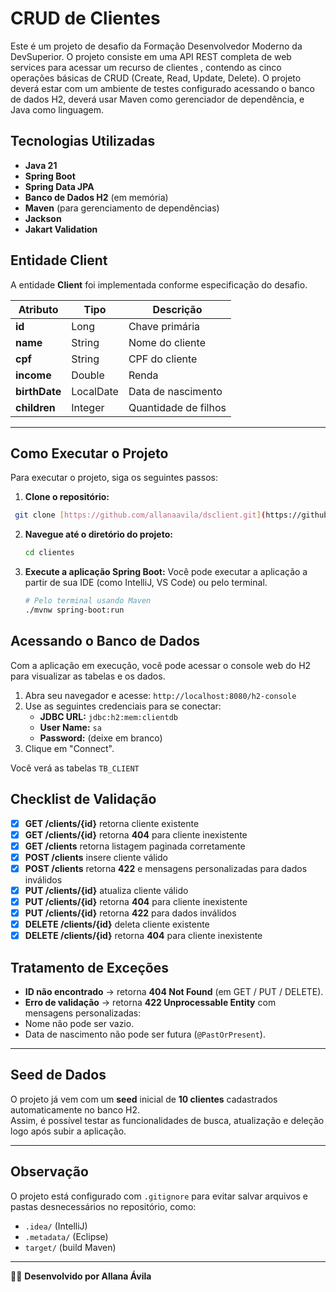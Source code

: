 # CRUD de Clientes

Este é um projeto de desafio da Formação Desenvolvedor Moderno da DevSuperior. O projeto consiste em uma API REST completa de web services para acessar um recurso de clientes , contendo as cinco operações básicas de CRUD (Create, Read, Update, Delete).
O projeto deverá estar com um ambiente de testes configurado acessando o banco de dados H2, deverá usar Maven como gerenciador de dependência, e Java como linguagem.

## Tecnologias Utilizadas

- **Java 21**
- **Spring Boot**
- **Spring Data JPA**
- **Banco de Dados H2** (em memória)
- **Maven** (para gerenciamento de dependências)
- **Jackson**
- **Jakart Validation**

## Entidade Client
A entidade **Client** foi implementada conforme especificação do desafio.  

| Atributo    | Tipo      | Descrição             |
|-------------|-----------|-----------------------|
| **id**      | Long      | Chave primária        |
| **name**    | String    | Nome do cliente       |
| **cpf**     | String    | CPF do cliente        |
| **income**  | Double    | Renda                 |
| **birthDate** | LocalDate | Data de nascimento   |
| **children** | Integer   | Quantidade de filhos  |

---
  
## Como Executar o Projeto
Para executar o projeto, siga os seguintes passos:
1.  **Clone o repositório:**
   ```bash
    git clone [https://github.com/allanaavila/dsclient.git](https://github.com/allanaavila/dsclient.git)
   ```
2.  **Navegue até o diretório do projeto:**
    ```bash
    cd clientes
    ```
3.  **Execute a aplicação Spring Boot:**
    Você pode executar a aplicação a partir de sua IDE (como IntelliJ, VS Code) ou pelo terminal.

    ```bash
    # Pelo terminal usando Maven
    ./mvnw spring-boot:run
    ```
## Acessando o Banco de Dados

Com a aplicação em execução, você pode acessar o console web do H2 para visualizar as tabelas e os dados.

1.  Abra seu navegador e acesse: `http://localhost:8080/h2-console`
2.  Use as seguintes credenciais para se conectar:
    - **JDBC URL:** `jdbc:h2:mem:clientdb`
    - **User Name:** `sa`
    - **Password:** (deixe em branco)
3.  Clique em "Connect".

   Você verá as tabelas `TB_CLIENT`

## Checklist de Validação

- [x] **GET /clients/{id}** retorna cliente existente  
- [x] **GET /clients/{id}** retorna **404** para cliente inexistente  
- [x] **GET /clients** retorna listagem paginada corretamente  
- [x] **POST /clients** insere cliente válido  
- [x] **POST /clients** retorna **422** e mensagens personalizadas para dados inválidos  
- [x] **PUT /clients/{id}** atualiza cliente válido  
- [x] **PUT /clients/{id}** retorna **404** para cliente inexistente  
- [x] **PUT /clients/{id}** retorna **422** para dados inválidos  
- [x] **DELETE /clients/{id}** deleta cliente existente  
- [x] **DELETE /clients/{id}** retorna **404** para cliente inexistente  

## Tratamento de Exceções

- **ID não encontrado** → retorna **404 Not Found** (em GET / PUT / DELETE).  
- **Erro de validação** → retorna **422 Unprocessable Entity** com mensagens personalizadas:  
- Nome não pode ser vazio.  
- Data de nascimento não pode ser futura (`@PastOrPresent`).  

---

## Seed de Dados

O projeto já vem com um **seed** inicial de **10 clientes** cadastrados automaticamente no banco H2.  
Assim, é possível testar as funcionalidades de busca, atualização e deleção logo após subir a aplicação.

---

## Observação

O projeto está configurado com `.gitignore` para evitar salvar arquivos e pastas desnecessários no repositório, como:  
- `.idea/` (IntelliJ)  
- `.metadata/` (Eclipse)  
- `target/` (build Maven)  

---


👩‍💻 **Desenvolvido por Allana Ávila**
   
